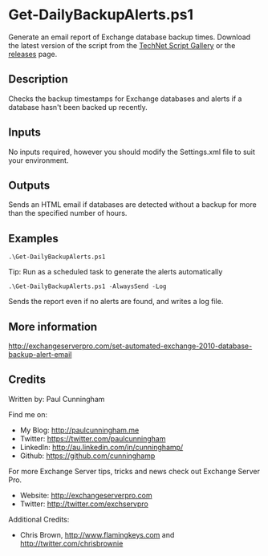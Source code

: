 # Get-DailyBackupAlerts.ps1
Generate an email report of Exchange database backup times. Download the latest version of the script from the [TechNet Script Gallery](https://gallery.technet.microsoft.com/office/Generate-a-report-and-fa3b0540) or the [releases](https://github.com/cunninghamp/Get-DailyBackupAlerts.ps1/releases) page.

## Description
Checks the backup timestamps for Exchange databases and alerts if a database hasn't been backed up recently.

## Inputs
No inputs required, however you should modify the Settings.xml file to suit your environment.

## Outputs
Sends an HTML email if databases are detected without a backup for more than the specified number of hours.

## Examples
```
.\Get-DailyBackupAlerts.ps1
```
Tip: Run as a scheduled task to generate the alerts automatically

```
.\Get-DailyBackupAlerts.ps1 -AlwaysSend -Log
```
Sends the report even if no alerts are found, and writes a log file.

## More information
http://exchangeserverpro.com/set-automated-exchange-2010-database-backup-alert-email

## Credits
Written by: Paul Cunningham

Find me on:

* My Blog:	http://paulcunningham.me
* Twitter:	https://twitter.com/paulcunningham
* LinkedIn:	http://au.linkedin.com/in/cunninghamp/
* Github:	https://github.com/cunninghamp

For more Exchange Server tips, tricks and news check out Exchange Server Pro.

* Website:	http://exchangeserverpro.com
* Twitter:	http://twitter.com/exchservpro

Additional Credits:
* Chris Brown, http://www.flamingkeys.com and http://twitter.com/chrisbrownie
